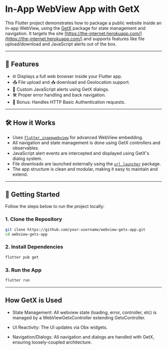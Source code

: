 # In-App WebView App with GetX

This Flutter project demonstrates how to package a public website inside an in-app WebView, 
using the [GetX](https://pub.dev/packages/get) package for state management and navigation. 
It targets the site [https://the-internet.herokuapp.com/](https://the-internet.herokuapp.com/) and supports 
features like file upload/download and JavaScript alerts out of the box.

---

## 🚀 Features

- 🌐 Displays a full web browser inside your Flutter app.
- 📤 File upload and 📥 download and Geolocation support.
- 🧠 Custom JavaScript alerts using GetX dialogs.
- 🛠️ Proper error handling and back navigation.
- 🔐 Bonus: Handles HTTP Basic Authentication requests.

---

## 🛠️ How it Works

- Uses [`flutter_inappwebview`](https://pub.dev/packages/flutter_inappwebview) for advanced WebView embedding.
- All navigation and state management is done using GetX controllers and observables.
- JavaScript alert events are intercepted and displayed using GetX's dialog system.
- File downloads are launched externally using the [`url_launcher`](https://pub.dev/packages/url_launcher) package.
- The app structure is clean and modular, making it easy to maintain and extend.

---

## 🏁 Getting Started

Follow the steps below to run the project locally:

### 1. Clone the Repository

```bash
git clone https://github.com/your-username/webview-getx-app.git
cd webview-getx-app
```

### 2. Install Dependencies
```bash 
flutter pub get
```

### 3. Run the App
```bash
flutter run
```

---

## How GetX is Used

* State Management: All webview state (loading, error, controller, etc) is managed by a WebViewGetxController extending GetxController.

* UI Reactivity: The UI updates via Obx widgets.

* Navigation/Dialogs: All navigation and dialogs are handled with GetX, ensuring loosely-coupled architecture.